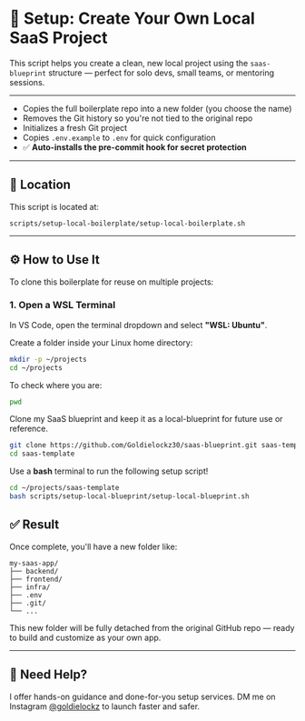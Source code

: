 # 🚀 Setup: Create Your Own Local SaaS Project

This script helps you create a clean, new local project using the `saas-blueprint` structure — perfect for solo devs, small teams, or mentoring sessions.

---

- Copies the full boilerplate repo into a new folder (you choose the name)
- Removes the Git history so you're not tied to the original repo
- Initializes a fresh Git project
- Copies `.env.example` to `.env` for quick configuration
- ✅ **Auto-installs the pre-commit hook for secret protection**

---

## 📂 Location

This script is located at:

```
scripts/setup-local-boilerplate/setup-local-boilerplate.sh
```

---

## ⚙️ How to Use It

To clone this boilerplate for reuse on multiple projects:

### 1. Open a WSL Terminal

In VS Code, open the terminal dropdown and select **"WSL: Ubuntu"**.

Create a folder inside your Linux home directory:

```bash
mkdir -p ~/projects
cd ~/projects
```

To check where you are:

```bash
pwd
```

Clone my SaaS blueprint and keep it as a local-blueprint for future use or reference.

```bash
git clone https://github.com/Goldielockz30/saas-blueprint.git saas-template            # Edit the name eg. saas-template
cd saas-template
```

Use a **bash** terminal to run the following setup script!

```bash
cd ~/projects/saas-template
bash scripts/setup-local-blueprint/setup-local-blueprint.sh
```

## ✅ Result

Once complete, you'll have a new folder like:

```
my-saas-app/
├── backend/
├── frontend/
├── infra/
├── .env
├── .git/
└── ...
```

This new folder will be fully detached from the original GitHub repo — ready to build and customize as your own app.

---

## 🙋 Need Help?

I offer hands-on guidance and done-for-you setup services.
DM me on Instagram [@goldielockz](https://instagram.com/goldielockz) to launch faster and safer.
